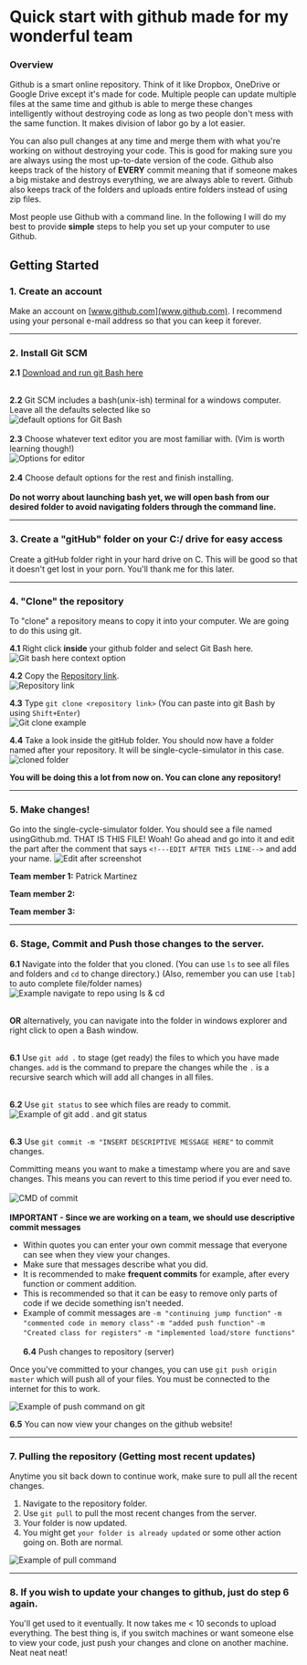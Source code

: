 # Quick start with github made for my wonderful team

### Overview
Github is a smart online repository. Think of it like Dropbox, OneDrive or Google Drive except it's made for code. Multiple people can update multiple files at the same time and github is able to merge these changes intelligently without destroying code as long as two people don't mess with the same function. It makes division of labor go by a lot easier. 

You can also pull changes at any time and merge them with what you're working on without destroying your code. This is good for making sure you are always using the most up-to-date version of the code. Github also keeps track of the history of **EVERY** commit meaning that if someone makes a big mistake and destroys everything, we are always able to revert. Github also keeps track of the folders and uploads entire folders instead of using zip files.

Most people use Github with a command line. In the following I will do my best to provide **simple** steps to help you set up your computer to use Github.

## Getting Started

### 1. Create an account
Make an account on [www.github.com](www.github.com). I recommend using your personal e-mail address so that you can keep it forever.

----------

### 2. Install Git SCM
**2.1** [Download and run git Bash here](https://git-scm.com/downloads)<br><br>

**2.2** Git SCM includes a bash(unix-ish) terminal for a windows computer. Leave all the defaults selected like so
<br>![default options for Git Bash](/media/git.jpg)<br><br>
**2.3** Choose whatever text editor you are most familiar with. (Vim is worth learning though!)
<br>![Options for editor](/media/bashEditor.png)<br><br>
**2.4** Choose default options for the rest and finish installing.<br><br> **Do not worry about launching bash yet, we will open bash from our desired folder to avoid navigating folders through the command line.**

----------

### 3. Create a "gitHub" folder on your C:/ drive for easy access
Create a gitHub folder right in your hard drive on C. This will be good so that it doesn't get lost in your porn. You'll thank me for this later.

----------

### 4. "Clone" the repository
To "clone" a repository means to copy it into your computer. We are going to do this using git.

**4.1** Right click **inside** your github folder and select Git Bash here.
<br>![Git bash here context option](/media/gitBash.png)<br>

**4.2** Copy the [Repository link](https://github.com/martip23/single-cycle-simulator).
<br>![Repository link](/media/copyRepo.png)<br>

**4.3** Type ```git clone <repository link>``` (You can paste into git Bash by using ```Shift+Enter```)
<br>![Git clone example](/media/gitClone.JPG)<br>

**4.4** Take a look inside the gitHub folder. You should now have a folder named after your repository. It will be single-cycle-simulator in this case. 
<br>![cloned folder](/media/clonedFolder.png)<br>

**You will be doing this a lot from now on. You can clone any repository!**

----------

### 5. Make changes!
Go into the single-cycle-simulator folder. You should see a file named usingGithub.md. THAT IS THIS FILE! Woah! Go ahead and go into it and edit the part after the comment that says ```<!---EDIT AFTER THIS LINE-->``` and add your name.
![Edit after screenshot](/media/editAfter.JPG)

<!--- EDIT AFTER THIS LINE -->
**Team member 1:** Patrick Martinez

**Team member 2:** 

**Team member 3:**

<!--- EDIT AFTER THIS LINE -->

----------

### 6. Stage, Commit and Push those changes to the server.
**6.1** Navigate into the folder that you cloned. (You can use ```ls``` to see all files and folders and ```cd``` to change directory.) (Also, remember you can use ```[tab]``` to auto complete file/folder names)<br>
![Example navigate to repo using ls & cd](/media/navigateToRepo.JPG)<br><br>

**OR** alternatively, you can navigate into the folder in windows explorer and right click to open a Bash window.<br><br>

**6.1** Use ```git add .``` to stage (get ready) the files to which you have made changes. ```add``` is the command to prepare the changes while the ```.``` is a recursive search which will add all changes in all files.<br><br>

**6.2** Use ```git status``` to see which files are ready to commit.<br>
![Example of git add . and git status](/media/gitAddStatus.JPG)<br><br>

**6.3** Use ```git commit -m "INSERT DESCRIPTIVE MESSAGE HERE"``` to commit changes. 

Committing means you want to make a timestamp where you are and save changes. This means you can revert to this time period if you ever need to.
<br><br>
![CMD of commit](/media/commit.JPG)
<br><br>
**IMPORTANT - Since we are working on a team, we should use descriptive commit messages**<br>

- Within quotes you can enter your own commit message that everyone can see when they view your changes.
- Make sure that messages describe what you did.
- It is recommended to make **frequent commits** for example, after every function or comment addition.
- This is recommended so that it can be easy to remove only parts of code if we decide something isn't needed.
- Example of commit messages are ```-m "continuing jump function"``` ```-m "commented code in memory class"``` ```-m "added push function"``` ```-m "Created class for registers"``` ```-m "implemented load/store functions"```
<br><br>
**6.4** Push changes to repository (server)

Once you've committed to your changes, you can use ```git push origin master``` which will push all of your files. You must be connected to the internet for this to work.

![Example of push command on git](/media/push.JPG)

**6.5** You can now view your changes on the github website!


----------

### 7. Pulling the repository (Getting most recent updates)

Anytime you sit back down to continue work, make sure to pull all the recent changes. 

1. Navigate to the repository folder.
2. Use ```git pull``` to pull the most recent changes from the server.
3. Your folder is now updated.
4. You might get ```your folder is already updated``` or some other action going on. Both are normal.

![Example of pull command](/media/pull.JPG)

----------


### 8. If you wish to update your changes to github, just do step 6 again.

You'll get used to it eventually. It now takes me < 10 seconds to upload everything. The best thing is, if you switch machines or want someone else to view your code, just push your changes and clone on another machine. Neat neat neat!